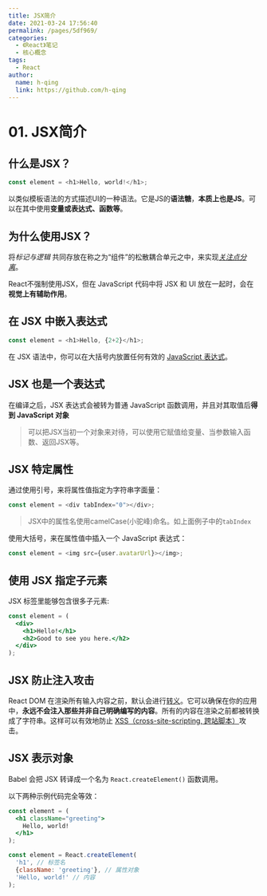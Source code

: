 ```yaml
---
title: JSX简介
date: 2021-03-24 17:56:40
permalink: /pages/5df969/
categories: 
  - 《React》笔记
  - 核心概念
tags: 
  - React
author: 
  name: h-qing
  link: https://github.com/h-qing
---
```

# 01. JSX简介

## 什么是JSX？

```js
const element = <h1>Hello, world!</h1>;
```

以类似模板语法的方式描述UI的一种语法。它是JS的**语法糖**，**本质上也是JS**。可以在其中使用**变量或表达式、函数等**。



## 为什么使用JSX？

将*标记与逻辑* 共同存放在称之为“组件”的松散耦合单元之中，来实现[*关注点分离*](https://en.wikipedia.org/wiki/Separation_of_concerns)。

React不强制使用JSX，但在 JavaScript 代码中将 JSX 和 UI 放在一起时，会在**视觉上有辅助作用**。



## 在 JSX 中嵌入表达式

```js
const element = <h1>Hello, {2+2}</h1>;
```

在 JSX 语法中，你可以在大括号内放置任何有效的 [JavaScript 表达式](https://developer.mozilla.org/en-US/docs/Web/JavaScript/Guide/Expressions_and_Operators#Expressions)。



## JSX 也是一个表达式

在编译之后，JSX 表达式会被转为普通 JavaScript 函数调用，并且对其取值后**得到 JavaScript 对象**

> 可以把JSX当初一个对象来对待，可以使用它赋值给变量、当参数输入函数、返回JSX等。



## JSX 特定属性

通过使用引号，来将属性值指定为字符串字面量：

```js
const element = <div tabIndex="0"></div>;
```

> JSX中的属性名使用camelCase(小驼峰)命名。如上面例子中的`tabIndex`

使用大括号，来在属性值中插入一个 JavaScript 表达式：

```js
const element = <img src={user.avatarUrl}></img>;
```



## 使用 JSX 指定子元素

JSX 标签里能够包含很多子元素:

```jsx
const element = (
  <div>
    <h1>Hello!</h1>
    <h2>Good to see you here.</h2>
  </div>
);
```



## JSX 防止注入攻击

React DOM 在渲染所有输入内容之前，默认会进行[转义](https://stackoverflow.com/questions/7381974/which-characters-need-to-be-escaped-on-html)。它可以确保在你的应用中，**永远不会注入那些并非自己明确编写的内容**。所有的内容在渲染之前都被转换成了字符串。这样可以有效地防止 [XSS（cross-site-scripting, 跨站脚本）](https://en.wikipedia.org/wiki/Cross-site_scripting)攻击。



## JSX 表示对象

Babel 会把 JSX 转译成一个名为 `React.createElement()` 函数调用。

以下两种示例代码完全等效：

```jsx
const element = (
  <h1 className="greeting">
    Hello, world!
  </h1>
);

const element = React.createElement(
  'h1', // 标签名
  {className: 'greeting'}, // 属性对象
  'Hello, world!' // 内容
);
```

